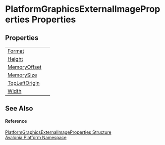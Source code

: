 # PlatformGraphicsExternalImageProperties Properties




## Properties
<table>
<tr>
<td><a href="P_Avalonia_Platform_PlatformGraphicsExternalImageProperties_Format">Format</a></td>
<td> </td>
</tr>
<tr>
<td><a href="P_Avalonia_Platform_PlatformGraphicsExternalImageProperties_Height">Height</a></td>
<td> </td>
</tr>
<tr>
<td><a href="P_Avalonia_Platform_PlatformGraphicsExternalImageProperties_MemoryOffset">MemoryOffset</a></td>
<td> </td>
</tr>
<tr>
<td><a href="P_Avalonia_Platform_PlatformGraphicsExternalImageProperties_MemorySize">MemorySize</a></td>
<td> </td>
</tr>
<tr>
<td><a href="P_Avalonia_Platform_PlatformGraphicsExternalImageProperties_TopLeftOrigin">TopLeftOrigin</a></td>
<td> </td>
</tr>
<tr>
<td><a href="P_Avalonia_Platform_PlatformGraphicsExternalImageProperties_Width">Width</a></td>
<td> </td>
</tr>
</table>

## See Also


#### Reference
<a href="T_Avalonia_Platform_PlatformGraphicsExternalImageProperties">PlatformGraphicsExternalImageProperties Structure</a>  
<a href="N_Avalonia_Platform">Avalonia.Platform Namespace</a>  

